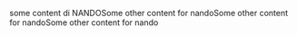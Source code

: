 some content di NANDOSome other content for nandoSome other content for nandoSome other content for nando